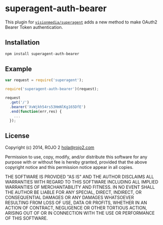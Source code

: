 # superagent-auth-bearer

This plugin for [`visionmedia/superagent`][superagent] adds a new method to
make OAuth2 Bearer Token authentication.

## Installation

``` bash
npm install superagent-auth-bearer
```

## Example

``` js
var request = require('superagent');

require('superagent-auth-bearer')(request);

request
  .get('/')
  .bearer('XvWjkh54rs53HmNlKg165DfE')
  .end(function(err,res) {
    ...
  });
```

## License

Copyright (c) 2014, ROJO 2 <hola@rojo2.com>

Permission to use, copy, modify, and/or distribute this software for any
purpose with or without fee is hereby granted, provided that the above
copyright notice and this permission notice appear in all copies.

THE SOFTWARE IS PROVIDED "AS IS" AND THE AUTHOR DISCLAIMS ALL WARRANTIES
WITH REGARD TO THIS SOFTWARE INCLUDING ALL IMPLIED WARRANTIES OF
MERCHANTABILITY AND FITNESS. IN NO EVENT SHALL THE AUTHOR BE LIABLE FOR
ANY SPECIAL, DIRECT, INDIRECT, OR CONSEQUENTIAL DAMAGES OR ANY DAMAGES
WHATSOEVER RESULTING FROM LOSS OF USE, DATA OR PROFITS, WHETHER IN AN
ACTION OF CONTRACT, NEGLIGENCE OR OTHER TORTIOUS ACTION, ARISING OUT OF
OR IN CONNECTION WITH THE USE OR PERFORMANCE OF THIS SOFTWARE.

[superagent]: https://github.com/visionmedia/superagent
